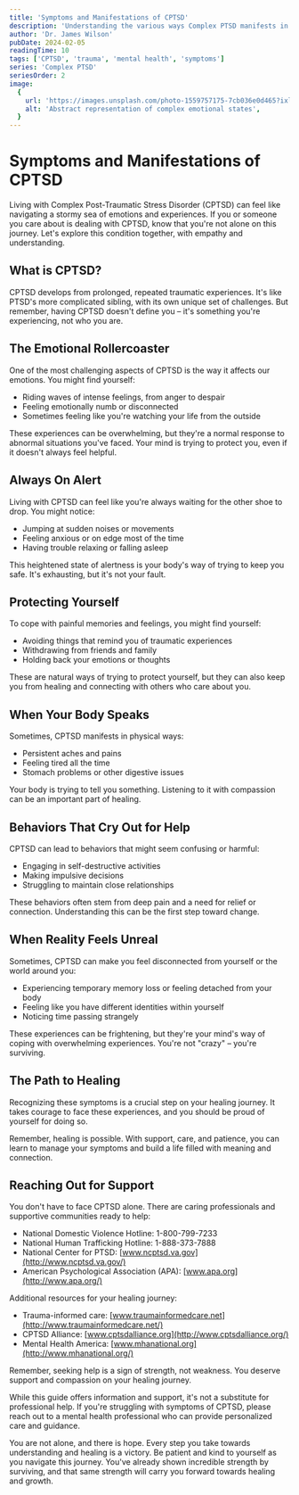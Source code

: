 ```yaml
---
title: 'Symptoms and Manifestations of CPTSD'
description: 'Understanding the various ways Complex PTSD manifests in daily life and relationships'
author: 'Dr. James Wilson'
pubDate: 2024-02-05
readingTime: 10
tags: ['CPTSD', 'trauma', 'mental health', 'symptoms']
series: 'Complex PTSD'
seriesOrder: 2
image:
  {
    url: 'https://images.unsplash.com/photo-1559757175-7cb036e0d465?ixlib=rb-4.0.3&auto=format&fit=crop&w=1200&q=80',
    alt: 'Abstract representation of complex emotional states',
  }
---
```




# Symptoms and Manifestations of CPTSD

Living with Complex Post-Traumatic Stress Disorder (CPTSD) can feel like navigating a stormy sea of emotions and experiences. If you or someone you care about is dealing with CPTSD, know that you're not alone on this journey. Let's explore this condition together, with empathy and understanding.

## What is CPTSD?

CPTSD develops from prolonged, repeated traumatic experiences. It's like PTSD's more complicated sibling, with its own unique set of challenges. But remember, having CPTSD doesn't define you – it's something you're experiencing, not who you are.

## The Emotional Rollercoaster

One of the most challenging aspects of CPTSD is the way it affects our emotions. You might find yourself:

- Riding waves of intense feelings, from anger to despair
- Feeling emotionally numb or disconnected
- Sometimes feeling like you're watching your life from the outside

These experiences can be overwhelming, but they're a normal response to abnormal situations you've faced. Your mind is trying to protect you, even if it doesn't always feel helpful.

## Always On Alert

Living with CPTSD can feel like you're always waiting for the other shoe to drop. You might notice:

- Jumping at sudden noises or movements
- Feeling anxious or on edge most of the time
- Having trouble relaxing or falling asleep

This heightened state of alertness is your body's way of trying to keep you safe. It's exhausting, but it's not your fault.

## Protecting Yourself

To cope with painful memories and feelings, you might find yourself:

- Avoiding things that remind you of traumatic experiences
- Withdrawing from friends and family
- Holding back your emotions or thoughts

These are natural ways of trying to protect yourself, but they can also keep you from healing and connecting with others who care about you.

## When Your Body Speaks

Sometimes, CPTSD manifests in physical ways:

- Persistent aches and pains
- Feeling tired all the time
- Stomach problems or other digestive issues

Your body is trying to tell you something. Listening to it with compassion can be an important part of healing.

## Behaviors That Cry Out for Help

CPTSD can lead to behaviors that might seem confusing or harmful:

- Engaging in self-destructive activities
- Making impulsive decisions
- Struggling to maintain close relationships

These behaviors often stem from deep pain and a need for relief or connection. Understanding this can be the first step toward change.

## When Reality Feels Unreal

Sometimes, CPTSD can make you feel disconnected from yourself or the world around you:

- Experiencing temporary memory loss or feeling detached from your body
- Feeling like you have different identities within yourself
- Noticing time passing strangely

These experiences can be frightening, but they're your mind's way of coping with overwhelming experiences. You're not "crazy" – you're surviving.

## The Path to Healing

Recognizing these symptoms is a crucial step on your healing journey. It takes courage to face these experiences, and you should be proud of yourself for doing so.

Remember, healing is possible. With support, care, and patience, you can learn to manage your symptoms and build a life filled with meaning and connection.

## Reaching Out for Support

You don't have to face CPTSD alone. There are caring professionals and supportive communities ready to help:

- National Domestic Violence Hotline: 1-800-799-7233
- National Human Trafficking Hotline: 1-888-373-7888
- National Center for PTSD: [www.ncptsd.va.gov](http://www.ncptsd.va.gov/)
- American Psychological Association (APA): [www.apa.org](http://www.apa.org/)

Additional resources for your healing journey:

- Trauma-informed care: [www.traumainformedcare.net](http://www.traumainformedcare.net/)
- CPTSD Alliance: [www.cptsdalliance.org](http://www.cptsdalliance.org/)
- Mental Health America: [www.mhanational.org](http://www.mhanational.org/)

Remember, seeking help is a sign of strength, not weakness. You deserve support and compassion on your healing journey.

While this guide offers information and support, it's not a substitute for professional help. If you're struggling with symptoms of CPTSD, please reach out to a mental health professional who can provide personalized care and guidance.

You are not alone, and there is hope. Every step you take towards understanding and healing is a victory. Be patient and kind to yourself as you navigate this journey. You've already shown incredible strength by surviving, and that same strength will carry you forward towards healing and growth.
